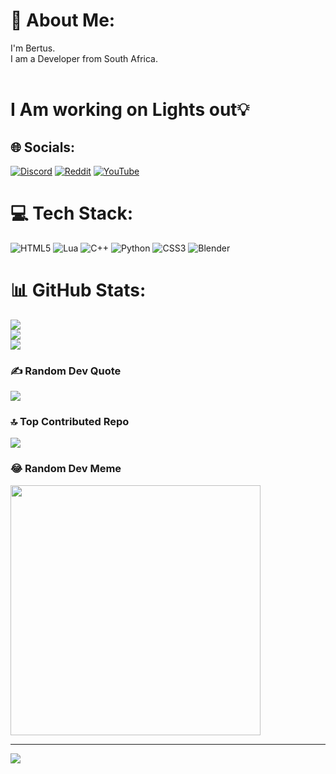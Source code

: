 # 💫 About Me:
I'm Bertus.<br>I am a Developer from South Africa.<br><br>
<h1>I Am working on Lights out💡</h1>


## 🌐 Socials:
[![Discord](https://img.shields.io/badge/Discord-%237289DA.svg?logo=discord&logoColor=white)](https://discord.gg/https://discord.gg/rQ3jDrMwfU) [![Reddit](https://img.shields.io/badge/Reddit-%23FF4500.svg?logo=Reddit&logoColor=white)](https://reddit.com/user/TandaiAnxle) [![YouTube](https://img.shields.io/badge/YouTube-%23FF0000.svg?logo=YouTube&logoColor=white)](https://youtube.com/@TandaiAnxle) 

# 💻 Tech Stack:
![HTML5](https://img.shields.io/badge/html5-%23E34F26.svg?style=for-the-badge&logo=html5&logoColor=white) ![Lua](https://img.shields.io/badge/lua-%232C2D72.svg?style=for-the-badge&logo=lua&logoColor=white) ![C++](https://img.shields.io/badge/c++-%2300599C.svg?style=for-the-badge&logo=c%2B%2B&logoColor=white) ![Python](https://img.shields.io/badge/python-3670A0?style=for-the-badge&logo=python&logoColor=ffdd54) ![CSS3](https://img.shields.io/badge/css3-%231572B6.svg?style=for-the-badge&logo=css3&logoColor=white) ![Blender](https://img.shields.io/badge/blender-%23F5792A.svg?style=for-the-badge&logo=blender&logoColor=white) 
# 📊 GitHub Stats:
![](https://github-readme-stats.vercel.app/api?username=TandaiAnxle&theme=dark&hide_border=false&include_all_commits=false&count_private=false)<br/>
![](https://github-readme-streak-stats.herokuapp.com/?user=TandaiAnxle&theme=dark&hide_border=false)<br/>
![](https://github-readme-stats.vercel.app/api/top-langs/?username=TandaiAnxle&theme=dark&hide_border=false&include_all_commits=false&count_private=false&layout=compact)

### ✍️ Random Dev Quote
![](https://quotes-github-readme.vercel.app/api?type=horizontal&theme=dark)

### 🔝 Top Contributed Repo
![](https://github-contributor-stats.vercel.app/api?username=TandaiAnxle&limit=5&theme=dark&combine_all_yearly_contributions=true)

### 😂 Random Dev Meme
<img src='https://randommeme-five.vercel.app/' style="height: 400px;"/>

---
[![](https://visitcount.itsvg.in/api?id=TandaiAnxle&icon=2&color=12)](https://visitcount.itsvg.in)

<!-- Proudly created with GPRM ( https://gprm.itsvg.in ) -->
